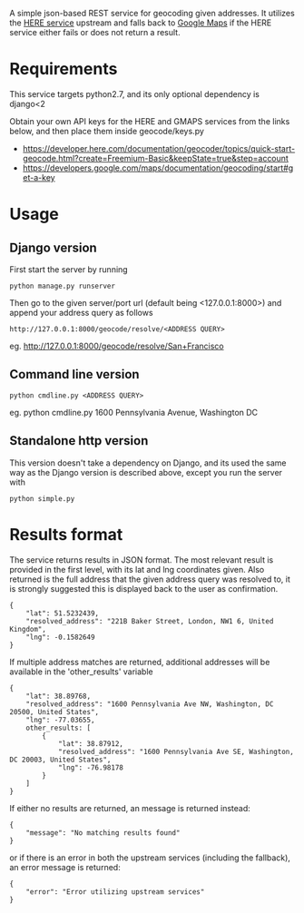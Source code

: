 A simple json-based REST service for geocoding given addresses. It utilizes the [HERE service](https://developer.here.com/documentation/geocoder/topics/quick-start-geocode.html) upstream and falls back to [Google Maps](https://developers.google.com/maps/documentation/geocoding/start) if the HERE service either fails or does not return a result.

# Requirements

This service targets python2.7, and its only optional dependency is django<2

Obtain your own API keys for the HERE and GMAPS services from the links below, and then place them inside geocode/keys.py
* https://developer.here.com/documentation/geocoder/topics/quick-start-geocode.html?create=Freemium-Basic&keepState=true&step=account
* https://developers.google.com/maps/documentation/geocoding/start#get-a-key

# Usage

## Django version

First start the server by running
```
python manage.py runserver
```
Then go to the given server/port url (default being <127.0.0.1:8000>) and append your address query as follows
```
http://127.0.0.1:8000/geocode/resolve/<ADDRESS QUERY>
```
eg. <http://127.0.0.1:8000/geocode/resolve/San+Francisco>

## Command line version

```
python cmdline.py <ADDRESS QUERY>
```
eg. python cmdline.py 1600 Pennsylvania Avenue, Washington DC

## Standalone http version

This version doesn't take a dependency on Django, and its used the same way as the Django version is described above, except you run the server with
```
python simple.py
```

# Results format

The service returns results in JSON format. The most relevant result is provided in the first level, with its lat and lng coordinates given.
Also returned is the full address that the given address query was resolved to, it is strongly suggested this is displayed back to the user as confirmation.
```
{
	"lat": 51.5232439,
	"resolved_address": "221B Baker Street, London, NW1 6, United Kingdom",
	"lng": -0.1582649
}
```
If multiple address matches are returned, additional addresses will be available in the 'other_results' variable
```
{
	"lat": 38.89768,
	"resolved_address": "1600 Pennsylvania Ave NW, Washington, DC 20500, United States",
	"lng": -77.03655,
	other_results: [
		{
			"lat": 38.87912,
			"resolved_address": "1600 Pennsylvania Ave SE, Washington, DC 20003, United States",
			"lng": -76.98178
		}
	]
}
```
If either no results are returned, an message is returned instead:
```
{
	"message": "No matching results found"
}
```
or if there is an error in both the upstream services (including the fallback), an error message is returned:
```
{
	"error": "Error utilizing upstream services"
}
```
